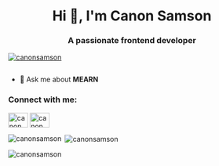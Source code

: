 
<h1 align="center">Hi 👋, I'm Canon Samson</h1>
<h3 align="center">A passionate frontend developer</h3>

<p align="left"> <a href="https://github.com/ryo-ma/github-profile-trophy"><img src="https://github-profile-trophy.vercel.app/?username=canonsamson" alt="canonsamson" /></a> </p>

<p align="left"> <a href="https://twitter.com/" target="blank"><img src="https://img.shields.io/twitter/follow/?logo=twitter&style=for-the-badge" alt="" /></a> </p>



- 💬 Ask me about **MEARN**

<h3 align="left">Connect with me:</h3>
<p align="left">
<a href="https://linkedin.com/in/canon samson" target="blank"><img align="center" src="https://raw.githubusercontent.com/rahuldkjain/github-profile-readme-generator/master/src/images/icons/Social/linked-in-alt.svg" alt="canon samson" height="30" width="40" /></a>
<a href="https://instagram.com/canon_gtech" target="blank"><img align="center" src="https://raw.githubusercontent.com/rahuldkjain/github-profile-readme-generator/master/src/images/icons/Social/instagram.svg" alt="canon_gtech" height="30" width="40" /></a>
</p>



<p><img align="left" src="https://github-readme-stats.vercel.app/api/top-langs?username=canonsamson&show_icons=true&locale=en&layout=compact" alt="canonsamson" /></p>

<p>&nbsp;<img align="center" src="https://github-readme-stats.vercel.app/api?username=canonsamson&show_icons=true&locale=en" alt="canonsamson" /></p>

<p><img align="center" src="https://github-readme-streak-stats.herokuapp.com/?user=canonsamson&" alt="canonsamson" /></p>

